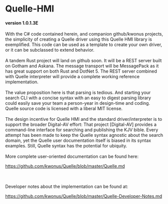 # Quelle-HMI

#### version 1.0.1.3E

With the C# code contained herein, and companion github/kwonus projects, the
simplicity of creating a Quelle driver using this Quelle HMI library is exemplified.
This code can be used as a template to create your own driver, or it can be subclassed
to extend behavior.
<br/></br>
A tandem Rust project will land on github soon.  It will be a REST server built on Gotham and Askana.
The message transport will be MessagePack as it has great support on both Rust and DotNet 5.  The REST server combined with Quelle interpreter will provide a complete working  reference implementation.
<br/></br>
The value proposition here is that parsing is tedious. And starting your search CLI with a concise syntax
with an easy to digest parsing library could easily save your team a person-year in design-time and coding.
Quelle source code is licensed with a liberal MIT license.
<br/></br>
The design incentive for Quelle HMI and the standard driver/interpreter is to support the broader Digital-AV
effort: That project [Digital-AV] provides a command-line interface for searching and publishing the KJV bible.
Every attempt has been made to keep the Quelle syntax agnostic about the search domain, yet the Quelle
user documentation itself is biased in its syntax examples. Still, Quelle syntax has the potential for ubiquity.
<br/></br>
More complete user-oriented documentation can be found here:</br>

https://github.com/kwonus/Quelle/blob/master/Quelle.md

<br/></br>
Developer notes about the implementation can be found at:</br>

https://github.com/kwonus/Quelle/blob/master/Quelle-Developer-Notes.md